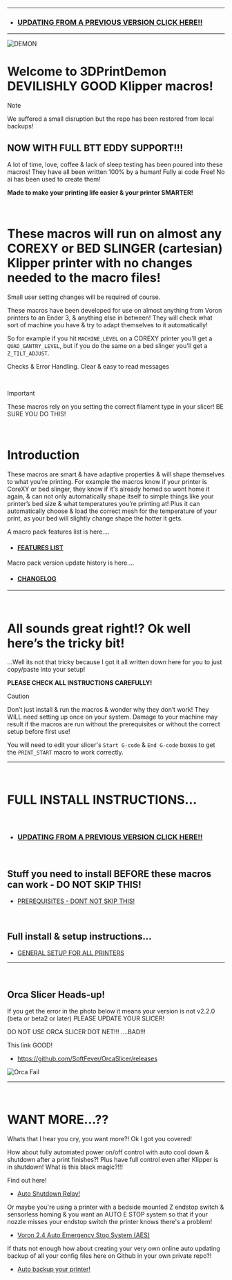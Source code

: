 ************************************
- ### [UPDATING FROM A PREVIOUS VERSION CLICK HERE!!](https://github.com/3DPrintDemon/Demon_Klipper_Essentials_Unified/blob/main/Other_Files/Version_Config_Changes/V2.9_Config_Changes.md)
************************************

![DEMON](https://github.com/user-attachments/assets/e3f166b4-200b-400f-a5d0-64d879cf33d5)

 
# Welcome to 3DPrintDemon DEVILISHLY GOOD Klipper macros! 

>[!NOTE]
>We suffered a small disruption but the repo has been restored from local backups!


## NOW WITH FULL BTT EDDY SUPPORT!!!

A lot of time, love, coffee & lack of sleep testing has been poured into these macros! They have all been written 100% by a human! Fully ai code Free! No ai has been used to create them! 

**Made to make your printing life easier & your printer SMARTER!**

<br>

# These macros will run on almost any COREXY or BED SLINGER (cartesian) Klipper printer with no changes needed to the macro files! 
Small user setting changes will be required of course.

These macros have been developed for use on almost anything from Voron printers to an Ender 3, & anything else in between! They will check what sort of machine you have & try to adapt themselves to it automatically!

So for example if you hit `MACHINE_LEVEL` on a COREXY printer you'll get a `QUAD_GANTRY_LEVEL`, but if you do the same on a bed slinger you'll get a `Z_TILT_ADJUST`.

Checks & Error Handling. Clear & easy to read messages

<br>

>[!IMPORTANT]
>These macros rely on you setting the correct filament type in your slicer! BE SURE YOU DO THIS!

<br>

# Introduction

These macros are smart & have adaptive properties & will shape themselves to what you’re printing. 
For example the macros know if your printer is CoreXY or bed slinger, they know if it's already homed so wont home it again, & can not only automatically shape itself to simple things like your printer’s bed size & what temperatures you’re printing at! Plus it can automatically choose & load the correct mesh for the temperature of your print, as your bed will slightly change shape the hotter it gets. 



A macro pack features list is here....

- #### [FEATURES LIST](https://github.com/3DPrintDemon/Demon_Klipper_Essentials_Unified/blob/main/Documentation/Features/Features.md)

Macro pack version update history is here....

- #### [CHANGELOG](https://github.com/3DPrintDemon/Demon_Klipper_Essentials_Unified/blob/main/Documentation/Update%20History/Demon_Changelog.md)

****************************************************************************************************************************

<br>

# All sounds great right!? Ok well here’s the tricky bit! 
…Well its not that tricky because I got it all written down here for you to just copy/paste into your setup!

**PLEASE CHECK ALL INSTRUCTIONS CAREFULLY!**

>[!CAUTION]
>Don’t just install & run the macros & wonder why they don’t work! They WILL need setting up once on your system. Damage to your machine may result if the macros are run without the prerequisites or without the correct setup before first use!

You will need to edit your slicer's `Start G-code` & `End G-code` boxes to get the `PRINT_START` macro to work correctly. 

****************************************************************************************************************************

<br>

# FULL INSTALL INSTRUCTIONS...

<br>

- ### [UPDATING FROM A PREVIOUS VERSION CLICK HERE!!](https://github.com/3DPrintDemon/Demon_Klipper_Essentials_Unified/blob/main/Other_Files/Version_Config_Changes/V2.9_Config_Changes.md)


<br>

## Stuff you need to install BEFORE these macros can work - DO NOT SKIP THIS!

- [PREREQUISITES - DONT NOT SKIP THIS!](https://github.com/3DPrintDemon/Demon_Klipper_Essentials_Unified/blob/main/Documentation/Prerequisites/Prerequisites.md)

<br>

## Full install & setup instructions...

- [GENERAL SETUP FOR ALL PRINTERS](https://github.com/3DPrintDemon/Demon_Klipper_Essentials_Unified/blob/main/Documentation/INSTALL_INSTRUCTIONS/General_Setup_For_All_Printers/INSTALL_INSTRUCTIONS.md)

****************************************************************************************************************************

<br>

## Orca Slicer Heads-up!
If you get the error in the photo below it means your version is not v2.2.0 (beta or beta2 or later)
PLEASE UPDATE YOUR SLICER! 

DO NOT USE ORCA SLICER DOT NET!!! ....BAD!!!

This link GOOD!

- https://github.com/SoftFever/OrcaSlicer/releases

![Orca Fail](https://github.com/user-attachments/assets/873834af-e9ce-4632-af02-4e3ea133071a)

****************************************************************************************************************************

<br>

# WANT MORE...??
Whats that I hear you cry, you want more?! Ok I got you covered!

How about fully automated power on/off control with auto cool down & shutdown after a print finishes?! Plus have full control even after Klipper is in shutdown! What is this black magic?!!!

Find out here!

- [Auto Shutdown Relay!](https://github.com/3DPrintDemon/Demon_Klipper_Essentials_Unified/main/Documentation/INSTALL_INSTRUCTIONS/General_Setup_For_All_Printers/INSTALL_INSTRUCTIONS.md#auto-shutdown-moonraker-power-device)

Or maybe you're using a printer with a bedside mounted Z endstop switch & sensorless homing & you want an AUTO E STOP system so that if your nozzle misses your endstop switch the printer knows there's a problem!

- [Voron 2.4 Auto Emergency Stop System (AES)](https://github.com/3DPrintDemon/Demon_Klipper_Essentials_Unified/tree/main/Documentation/INSTALL_INSTRUCTIONS/Voron_2.4_AES_System_Auto_Emergency_Stop_For_Z_Endstop_Switch)

If thats not enough how about creating your very own online auto updating backup of all your config files here on Github in your own private repo?!

- [Auto backup your printer!](https://github.com/3DPrintDemon/Demon_Klipper_Essentials_Unified/tree/main/Documentation/INSTALL_INSTRUCTIONS/Auto_Backup_Your_Printer)
